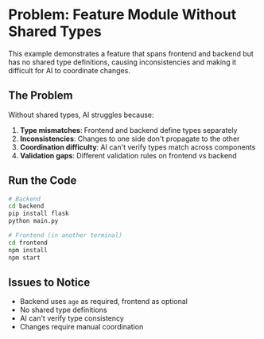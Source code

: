 # Problem: Feature Module Without Shared Types

This example demonstrates a feature that spans frontend and backend but has no shared type definitions, causing inconsistencies and making it difficult for AI to coordinate changes.

## The Problem

Without shared types, AI struggles because:

1. **Type mismatches**: Frontend and backend define types separately
2. **Inconsistencies**: Changes to one side don't propagate to the other
3. **Coordination difficulty**: AI can't verify types match across components
4. **Validation gaps**: Different validation rules on frontend vs backend

## Run the Code

```bash
# Backend
cd backend
pip install flask
python main.py

# Frontend (in another terminal)
cd frontend
npm install
npm start
```

## Issues to Notice

- Backend uses `age` as required, frontend as optional
- No shared type definitions
- AI can't verify type consistency
- Changes require manual coordination

